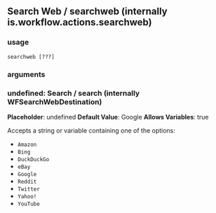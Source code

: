 
## Search Web / searchweb (internally is.workflow.actions.searchweb)

### usage
`searchweb [???]`

### arguments
### undefined: Search / search (internally WFSearchWebDestination)
**Placeholder**: undefined
**Default Value**: Google
**Allows Variables**: true


Accepts a string 
or variable
containing one of the options:

- `Amazon`
- `Bing`
- `DuckDuckGo`
- `eBay`
- `Google`
- `Reddit`
- `Twitter`
- `Yahoo!`
- `YouTube`
